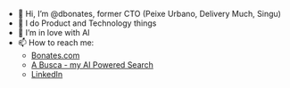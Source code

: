 - 👋 Hi, I’m @dbonates, former CTO (Peixe Urbano, Delivery Much, Singu)
- 👀 I do Product and Technology things
- 🧠 I’m in love with AI
- 📫 How to reach me:
  - [Bonates.com](https://bonates.com)
  - [A Busca - my AI Powered Search](https://busca.bonates.com/)
  - [LinkedIn](https://www.linkedin.com/in/danielbonates/)

<!---
dbonates/dbonates is a ✨ special ✨ repository because its `README.md` (this file) appears on your GitHub profile.
You can click the Preview link to take a look at your changes.
--->
